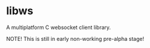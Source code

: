 libws
=====

A multiplatform C websocket client library.

NOTE! This is still in early non-working pre-alpha stage!

